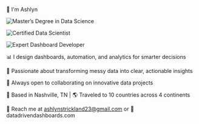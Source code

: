 👋 I'm Ashlyn

![Master’s Degree in Data Science](https://img.shields.io/badge/Master's%20Degree-in%20Data%20Science-4B0082?style=for-the-badge&logo=academia&logoColor=white)

![Certified Data Scientist](https://img.shields.io/badge/Certified-Data%20Scientist-228B22?style=for-the-badge) 

![Expert Dashboard Developer](https://img.shields.io/badge/Expert-Dashboard%20Developer-1E90FF?style=for-the-badge&logo=microsoft&logoColor=white)


📊 I design dashboards, automation, and analytics for smarter decisions

🌟 Passionate about transforming messy data into clear, actionable insights

🤝 Always open to collaborating on innovative data projects

📍 Based in Nashville, TN | 🌎 Traveled to 10 countries across 4 continents

📩 Reach me at ashlynstrickland23@gmail.com or 
🔗 datadrivendashboards.com

<!---
ashlynstrickland23/ashlynstrickland23 is a ✨ special ✨ repository because its `README.md` (this file) appears on your GitHub profile.
You can click the Preview link to take a look at your changes.
--->
